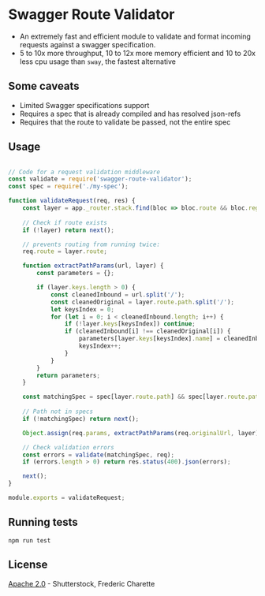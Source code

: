 # Swagger Route Validator

- An extremely fast and efficient module to validate and format incoming requests against a swagger specification.
- 5 to 10x more throughput, 10 to 12x more memory efficient and 10 to 20x less cpu usage than `sway`, the fastest alternative

## Some caveats

- Limited Swagger specifications support
- Requires a spec that is already compiled and has resolved json-refs
- Requires that the route to validate be passed, not the entire spec

## Usage

```javascript

// Code for a request validation middleware
const validate = require('swagger-route-validator');
const spec = require('./my-spec');

function validateRequest(req, res) {
    const layer = app._router.stack.find(bloc => bloc.route && bloc.regexp.exec(req.originalUrl) !== null);
    
    // Check if route exists
    if (!layer) return next();

    // prevents routing from running twice:
    req.route = layer.route;

    function extractPathParams(url, layer) {
        const parameters = {};

        if (layer.keys.length > 0) {
            const cleanedInbound = url.split('/');
            const cleanedOriginal = layer.route.path.split('/');
            let keysIndex = 0;
            for (let i = 0; i < cleanedInbound.length; i++) {
                if (!layer.keys[keysIndex]) continue;
                if (cleanedInbound[i] !== cleanedOriginal[i]) {
                    parameters[layer.keys[keysIndex].name] = cleanedInbound[i];
                    keysIndex++;
                }
            }
        }
        return parameters;
    }

    const matchingSpec = spec[layer.route.path] && spec[layer.route.path][req.method.toLowerCase()];
    
    // Path not in specs
    if (!matchingSpec) return next();

    Object.assign(req.params, extractPathParams(req.originalUrl, layer));

    // Check validation errors
    const errors = validate(matchingSpec, req);
    if (errors.length > 0) return res.status(400).json(errors);

    next();
}

module.exports = validateRequest;

```

## Running tests

```
npm run test
```

## License

[Apache 2.0](./LICENSE) - Shutterstock, Frederic Charette